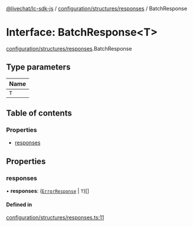 [@livechat/lc-sdk-js](../README.md) / [configuration/structures/responses](../modules/configuration_structures_responses.md) / BatchResponse

# Interface: BatchResponse<T\>

[configuration/structures/responses](../modules/configuration_structures_responses.md).BatchResponse

## Type parameters

| Name |
| :------ |
| `T` |

## Table of contents

### Properties

- [responses](configuration_structures_responses.BatchResponse.md#responses)

## Properties

### responses

• **responses**: ([`ErrorResponse`](configuration_structures_responses.ErrorResponse.md) \| `T`)[]

#### Defined in

[configuration/structures/responses.ts:11](https://github.com/livechat/lc-sdk-js/blob/8462be9/src/configuration/structures/responses.ts#L11)
